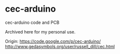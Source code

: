 cec-arduino
===========

cec-arduino code and PCB

Archived here for my personal use.  

Origin:
https://code.google.com/p/cec-arduino/
http://www.gedasymbols.org/user/russell_dill/cec.html
